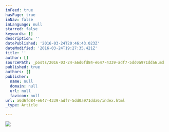 ```yaml
---
inFeed: true
hasPage: true
inNav: false
inLanguage: null
starred: false
keywords: []
description: ''
datePublished: '2016-03-24T20:46:43.023Z'
dateModified: '2016-03-24T19:27:35.421Z'
title: ''
author: []
sourcePath: _posts/2016-03-24-a6d6fd84-e647-4339-adf7-5dd0a971dda6.md
published: true
authors: []
publisher:
  name: null
  domain: null
  url: null
  favicon: null
url: a6d6fd84-e647-4339-adf7-5dd0a971dda6/index.html
_type: Article

---
```

![](https://the-grid-user-content.s3-us-west-2.amazonaws.com/1c183d18-c683-4f5e-a8f9-e452129c2761.jpg)
